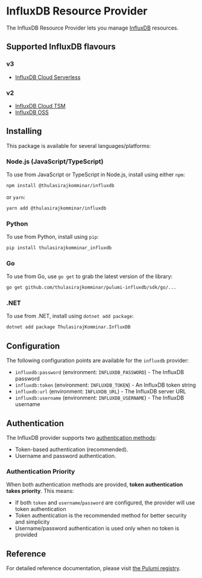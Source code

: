 # InfluxDB Resource Provider

The InfluxDB Resource Provider lets you manage [InfluxDB](https://www.influxdata.com/) resources.

## Supported InfluxDB flavours

### v3

* [InfluxDB Cloud Serverless](https://www.influxdata.com/products/influxdb-cloud/serverless/)

### v2

* [InfluxDB Cloud TSM](https://docs.influxdata.com/influxdb/cloud/)
* [InfluxDB OSS](https://docs.influxdata.com/influxdb/v2/)

## Installing

This package is available for several languages/platforms:

### Node.js (JavaScript/TypeScript)

To use from JavaScript or TypeScript in Node.js, install using either `npm`:

```bash
npm install @thulasirajkomminar/influxdb
```

or `yarn`:

```bash
yarn add @thulasirajkomminar/influxdb
```

### Python

To use from Python, install using `pip`:

```bash
pip install thulasirajkomminar_influxdb
```

### Go

To use from Go, use `go get` to grab the latest version of the library:

```bash
go get github.com/thulasirajkomminar/pulumi-influxdb/sdk/go/...
```

### .NET

To use from .NET, install using `dotnet add package`:

```bash
dotnet add package ThulasirajKomminar.InfluxDB
```

## Configuration

The following configuration points are available for the `influxdb` provider:

- `influxdb:password` (environment: `INFLUXDB_PASSWORD`) - The InfluxDB password
- `influxdb:token` (environment: `INFLUXDB_TOKEN`) - An InfluxDB token string
- `influxdb:url` (environment: `INFLUXDB_URL`) - The InfluxDB server URL
- `influxdb:username` (environment: `INFLUXDB_USERNAME`) - The InfluxDB username

## Authentication

The InfluxDB provider supports two [authentication methods](https://docs.influxdata.com/influxdb/v2/api/v2/#tag/Authentication):

* Token-based authentication (recommended).
* Username and password authentication.

### Authentication Priority

When both authentication methods are provided, **token authentication takes priority**. This means:

- If both `token` and `username`/`password` are configured, the provider will use token authentication
- Token authentication is the recommended method for better security and simplicity
- Username/password authentication is used only when no token is provided

## Reference

For detailed reference documentation, please visit [the Pulumi registry](https://www.pulumi.com/registry/packages/influxdb/api-docs/).
